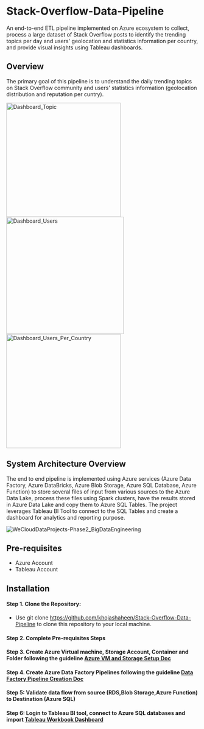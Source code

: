 # Stack-Overflow-Data-Pipeline
An end-to-end ETL pipeline implemented on Azure ecosystem to collect, process a large dataset of Stack Overflow posts to identify the trending topics per day and users' geolocation and statistics information per country, and provide visual insights using Tableau dashboards.

## Overview
The primary goal of this pipeline is to understand the daily trending topics on Stack Overflow community and users' statistics information (geolocation distribution and reputation per cuntry). 

<img width="300" alt="Dashboard_Topic" src="https://github.com/khojashaheen/Stack-Overflow-Data-Pipeline/assets/132402838/a45381c1-7159-42e3-af29-cbfbd2aaec3e">
<img width="308" alt="Dashboard_Users" src="https://github.com/khojashaheen/Stack-Overflow-Data-Pipeline/assets/132402838/169ec000-7f4e-4aa4-9035-5f981e820c93">
<img width="300" alt="Dashboard_Users_Per_Country" src="https://github.com/khojashaheen/Stack-Overflow-Data-Pipeline/assets/132402838/58d1e06b-fb4d-4ca4-bfcc-0f973aa9fbb6">


## System Architecture Overview
The end to end pipeline is implemented using Azure services (Azure Data Factory, Azure DataBricks, Azure Blob Storage, Azure SQL Database, Azure Function) to store several files of input from various sources to the Azure Data Lake, process these files using Spark clusters, have the results stored in Azure Data Lake and copy them to Azure SQL Tables. The project leverages Tableau BI Tool to connect to the SQL Tables and create a dashboard for analytics and reporting purpose.

![WeCloudDataProjects-Phase2_BigDataEngineering](https://github.com/khojashaheen/Stack-Overflow-Data-Pipeline/assets/132402838/b7f71c93-6b3d-4e72-822d-aa855b354538)


## Pre-requisites
  - Azure Account
  - Tableau Account

## Installation
#### Step 1. Clone the Repository:
  - Use git clone https://github.com/khojashaheen/Stack-Overflow-Data-Pipeline to clone this repository to your local machine.
  
#### Step 2. Complete Pre-requisites Steps
#### Step 3. Create Azure Virtual machine, Storage Account, Container and Folder following the guideline [Azure VM and Storage Setup Doc](Docs/a.Create%20Azure%20VM%20and%20Storage%20Account.md)
#### Step 4. Create Azure Data Factory Pipelines following the guideline [Data Factory Pipeline Creation Doc](Docs/b.%20create%20Data%20Factory%20pipelines.md)
#### Step 5: Validate data flow from source (RDS,Blob Storage,Azure Function) to Destination (Azure SQL)
#### Step 6: Login to Tableau BI tool, connect to Azure SQL databases and import [Tableau Workbook Dashboard](Tableau/Phase%202%20Dashboard.twbx)



